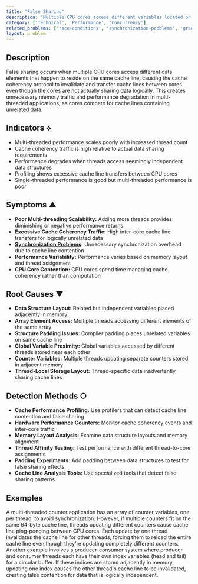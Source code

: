 ```yaml
---
title: "False Sharing"
description: "Multiple CPU cores access different variables located on the same cache line, causing unnecessary cache coherency traffic and performance degradation."
category: ['Technical', 'Performance', 'Concurrency']
related_problems: ['race-conditions', 'synchronization-problems', 'gradual-performance-degradation']
layout: problem
---
```


## Description

False sharing occurs when multiple CPU cores access different data elements that happen to reside on the same cache line, causing the cache coherency protocol to invalidate and transfer cache lines between cores even though the cores are not actually sharing data logically. This creates unnecessary memory traffic and performance degradation in multi-threaded applications, as cores compete for cache lines containing unrelated data.

## Indicators ⟡

- Multi-threaded performance scales poorly with increased thread count
- Cache coherency traffic is high relative to actual data sharing requirements
- Performance degrades when threads access seemingly independent data structures
- Profiling shows excessive cache line transfers between CPU cores
- Single-threaded performance is good but multi-threaded performance is poor

## Symptoms ▲

- **Poor Multi-threading Scalability:** Adding more threads provides diminishing or negative performance returns
- **Excessive Cache Coherency Traffic:** High inter-core cache line transfers for logically unrelated data
- **[Synchronization Problems](synchronization-problems.md):** Unnecessary synchronization overhead due to cache line contention
- **Performance Variability:** Performance varies based on memory layout and thread assignment
- **CPU Core Contention:** CPU cores spend time managing cache coherency rather than computation

## Root Causes ▼

- **Data Structure Layout:** Related but independent variables placed adjacently in memory
- **Array Element Access:** Multiple threads accessing different elements of the same array
- **Structure Padding Issues:** Compiler padding places unrelated variables on same cache line
- **Global Variable Proximity:** Global variables accessed by different threads stored near each other
- **Counter Variables:** Multiple threads updating separate counters stored in adjacent memory
- **Thread-Local Storage Layout:** Thread-specific data inadvertently sharing cache lines

## Detection Methods ○

- **Cache Performance Profiling:** Use profilers that can detect cache line contention and false sharing
- **Hardware Performance Counters:** Monitor cache coherency events and inter-core traffic
- **Memory Layout Analysis:** Examine data structure layouts and memory alignment
- **Thread Affinity Testing:** Test performance with different thread-to-core assignments
- **Padding Experiments:** Add padding between data structures to test for false sharing effects
- **Cache Line Analysis Tools:** Use specialized tools that detect false sharing patterns

## Examples

A multi-threaded counter application has an array of counter variables, one per thread, to avoid synchronization. However, if multiple counters fit on the same 64-byte cache line, threads updating different counters cause cache line ping-ponging between CPU cores. Each update by one thread invalidates the cache line for other threads, forcing them to reload the entire cache line even though they're updating completely different counters. Another example involves a producer-consumer system where producer and consumer threads each have their own index variables (head and tail) for a circular buffer. If these indices are stored adjacently in memory, updating one index causes the other thread's cache line to be invalidated, creating false contention for data that is logically independent.